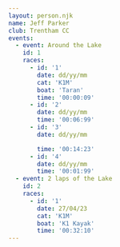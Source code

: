 ```yaml
---
layout: person.njk
name: Jeff Parker
club: Trentham CC
events:
  - event: Around the Lake
    id: 1
    races:
      - id: '1'
        date: dd/yy/mm
        cat: 'K1M'
        boat: 'Taran'
        time: '00:00:09'
      - id: '2'
        date: dd/yy/mm
        time: '00:06:99'
      - id: '3'
        date: dd/yy/mm

        time: '00:14:23'
      - id: '4'
        date: dd/yy/mm
        time: '00:01:99'
  - event: 2 laps of the Lake
    id: 2
    races:
      - id: '1'
        date: 27/04/23
        cat: 'K1M'
        boat: 'K1 Kayak'
        time: '00:32:10'
---
```

